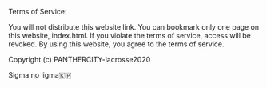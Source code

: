 Terms of Service:

You will not distribute this website link. You can bookmark only one page on this website, index.html. If you violate the terms of service, access will be revoked. By using this website, you agree to the terms of service.

Copyright (c) PANTHERCITY-lacrosse2020

Sigma no ligma🇰🇵

